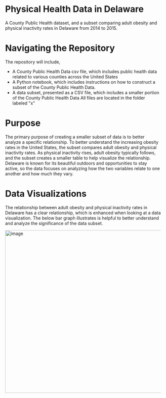 # Physical Health Data in Delaware
A County Public Health dataset, and a subset comparing adult obesity and physical inactivity rates in Delaware from 2014 to 2015. 

# Navigating the Repository 
The repository will include,
- A County Public Health Data csv file, which includes public health data related to various counties across the United States
- A Python notebook, which includes instructions on how to construct a subset of the County Public Health Data.
- A data subset, presented as a CSV file, which includes a smaller portion of the County Public Health Data
All files are located in the folder labeled "x"

# Purpose
The primary purpose of creating a smaller subset of data is to better analyze a specific relationship. To better understand the increasing obesity rates in the United States, the subset compares adult obesity and physical inactivity rates. As physical inactivity rises, adult obesity typically follows, and the subset creates a smaller table to help visualize the relationship. Delaware is known for its beautiful outdoors and opportunities to stay active, so the data focuses on analyzing how the two variables relate to one another and how much they vary.  

# Data Visualizations

The relationship between adult obesity and physical inactivity rates in Delaware has a clear relationship, which is enhanced when looking at a data visualization. The below bar graph illustrates is helpful to better understand and analyze the significance of the data subset.

<img width="525" alt="image" src="https://github.com/user-attachments/assets/e6fcf844-a432-41e9-99b1-04f32d852157" />

